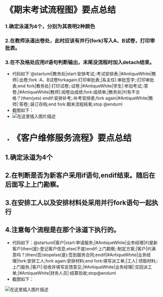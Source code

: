 # 《期末考试流程图》要点总结
### 1.确定泳道为4个，分别为其表明2种颜色
### 2.在教师泳道出卷处，此时应该有并行(fork)写入A、B试卷，打印审批表。
### 3.在不及格处应用if语句判断输出，末尾没流程时加入detach结束。
- 代码如下`@startuml|教务处|start:安排考试;:考试安排表;|#AntiqueWhite|教师|:出卷;fork :A、B试卷forkagain:打印审批表;|系主任|:审批签字;:打印审批表;end fork|教务处|:打印试卷;:试卷;|#AntiqueWhite|学生|:参加考试;:答卷;|#AntiqueWhite|教师|:阅卷出成绩;fork:成绩单;|教务处|if(有不合格？)then(yes)
endif:安排补考;:补考安排表;fork again|#AntiqueWhite|教师|:答卷;:装订存档;end fork:期末流程结束;stop
@enduml
- 截图如下：
- ![在这里插入图片描述](https://img-blog.csdnimg.cn/20200309193253723.png?x-oss-process=image/watermark,type_ZmFuZ3poZW5naGVpdGk,shadow_10,text_aHR0cHM6Ly9ibG9nLmNzZG4ubmV0L3hpb25nZGF5YQ==,size_16,color_FFFFFF,t_70)
- # 《客户维修服务流程》要点总结
##  1.确定泳道为4个
## 2.在判断是否为新客户采用if语句,endif结束。随后在后面写上上门勘察。
## 3.在安排工人以及安排材料处采用并行fork语句一起执行
## 4.注意每个流程是在那个泳道下执行的。
- 代码如下：@startuml|客户|start:申请服务;|#AntiqueWhite|业务经理|if(是新客户)then(是):登记客户信息;else(不是)endif:上门勘察;:制定方案;|客户|if(满意吗？)then(否)stopelse(是):签到服务合同;endif|#AntiqueWhite|业务经理|fork:安排工人;fork again:安排材料;end fork:填写派工单;|工人|:领取材料;:上门服务;|客户|:验收并填写反馈意见;|#AntiqueWhite|业务经理|:交回派工单;|#AntiqueWhite|财务人员|:结算验收;stop@enduml
-  截图如下：

![在这里插入图片描述](https://img-blog.csdnimg.cn/20200309200210824.png?x-oss-process=image/watermark,type_ZmFuZ3poZW5naGVpdGk,shadow_10,text_aHR0cHM6Ly9ibG9nLmNzZG4ubmV0L3hpb25nZGF5YQ==,size_16,color_FFFFFF,t_70)


